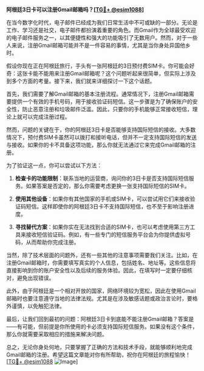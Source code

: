 **阿根廷3日卡可以注册Gmail邮箱吗？[[TG💪+ @esim1088](https://t.me/s/esim1088)]**

在当今数字化时代，电子邮件已经成为我们日常生活中不可或缺的一部分。无论是工作、学习还是社交，电子邮件都扮演着重要的角色。而Gmail作为全球最受欢迎的电子邮件服务之一，以其便捷性和强大的功能吸引了无数用户。然而，对于一些人来说，注册Gmail邮箱可能并不是一件容易的事情，尤其是当你身处异国他乡时。

假设你现在正在阿根廷旅行，手头有一张阿根廷的3日预付费SIM卡。你可能会好奇：这张卡能不能用来注册Gmail邮箱呢？这个问题听起来很简单，但实际上涉及到多个方面的考量。接下来，我们就来详细探讨一下这个话题。

首先，我们需要了解Gmail邮箱的基本注册流程。通常情况下，注册Gmail邮箱需要提供一个有效的手机号码，用于接收验证码短信。这一步骤是为了确保账户的安全性，防止恶意注册和垃圾邮件泛滥。因此，只要你的手机能够正常接收短信，理论上就可以完成注册过程。

然而，问题的关键在于，你的阿根廷3日卡是否能够支持国际短信的接收。大多数情况下，预付费SIM卡虽然可以拨打和接听电话，但并不一定支持国际短信的发送与接收。如果你的卡不具备这项功能，那么你就无法通过它来完成Gmail邮箱的注册。

为了验证这一点，你可以尝试以下方法：

1. **检查卡的功能限制**：联系当地的运营商，询问你的3日卡是否支持国际短信服务。如果答案是否定的，那么你需要考虑更换一张支持国际短信的SIM卡。

2. **使用其他设备**：如果你有其他国家的手机或SIM卡，可以尝试用它们来接收验证码短信。这样即使你的阿根廷3日卡不支持国际短信，也不至于影响注册进度。

3. **寻找替代方案**：如果你实在无法找到合适的SIM卡，也可以考虑使用第三方工具来接收短信验证码。例如，有一些专门的短信服务平台会为你提供虚拟号码，从而帮助你完成注册。

当然，除了技术层面的问题外，还有一些其他的注意事项需要我们关注。比如，在注册Gmail邮箱时，你需要填写真实的个人信息，包括姓名、地址等。这些信息将直接影响到你的账户安全性以及后续的服务体验。因此，在填写时一定要仔细核对，避免出现错误。

此外，由于阿根廷是一个相对开放的国家，网络环境较为宽松，因此在使用Gmail邮箱时也要注意遵守当地的法律法规。尤其是在涉及敏感话题或政治言论时，要格外谨慎，以免触犯法律。

最后，让我们回到最初的问题：阿根廷3日卡到底能不能注册Gmail邮箱？答案是——有可能，但前提是你所使用的卡必须支持国际短信服务。如果没有这个条件，那么你就需要采取相应的措施来解决问题。

总之，无论你身处何地，只要掌握了正确的方法和技术手段，就能够顺利地完成Gmail邮箱的注册。希望这篇文章能对你有所帮助，祝你在阿根廷的旅程愉快！[[TG💪+ @esim1088](https://t.me/s/esim1088) ![Image](https://i.postimg.cc/4NQfJmqS/Snipaste-2025-05-13-00-14-12.png)]